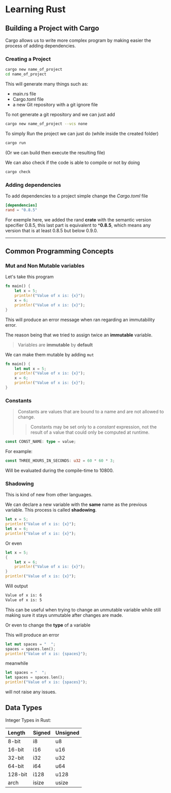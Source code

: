 # Learning Rust

## Building a Project with Cargo
Cargo allows us to write more complex program by making easier the process of adding dependencies.


### Creating a Project

```bash
cargo new name_of_project
cd name_of_project
```

This will generate many things such as:
* main.rs file
* Cargo.toml file
* a new Git repository with a git ignore file

To not generate a git repository and we can just add 

```bash
cargo new name_of_project --vcs none
```
To simply Run the project we can just do (while inside the created folder)
```bash
cargo run
```
(Or we can build then execute the resulting file)


We can also check if the code is able to compile or not by doing
```bash
cargo check
```

### Adding dependencies

To add dependencies to a project simple change the *Cargo.toml* file
```toml
[dependencies]
rand = "0.8.5"
```
For exemple here, we added the rand **crate** with the semantic version specifier 0.8.5, this last part is equivalent to **^0.8.5**, which means any version that is at least 0.8.5 but below 0.9.0. 
___
## Common Programming Concepts

### Mut and Non Mutable variables

Let's take this program
```rust
fn main() {
    let x = 5;
    println!("Value of x is: {x}");
    x = 6;
    println!("Value of x is: {x}");
}
```
This will produce an error message when ran regarding an immutability error.

The reason being that we tried to assign twice an **immutable** variable. 

> Variables are **immutable** by **default**

We can make them mutable by adding `mut`

```rust
fn main() {
    let mut x = 5;
    println!("Value of x is: {x}");
    x = 6;
    println!("Value of x is: {x}");
}
```
### Constants

> Constants are values that are bound to a name and are not allowed to change.
>> Constants may be set only to a *constant* expression, not the result of a value that could only be computed at runtime.

```rust
const CONST_NAME: type = value;
```



For example:

```rust
const THREE_HOURS_IN_SECONDS: u32 = 60 * 60 * 3;
```
Will be evaluated during the compile-time to 10800.


### Shadowing
This is kind of new from other languages.

We can declare a new variable with the **same** name as the previous variable. This process is called **shadowing**.

```rust
let x = 5;
println!("Value of x is: {x}");
let x = 6;
println!("Value of x is: {x}");
```
Or even
```rust
let x = 5;
{
    let x = 6;
    println!("Value of x is: {x}");
}
println!("Value of x is: {x}");
```
Will output
```bash
Value of x is: 6
Value of x is: 5
```

This can be useful when trying to change an unmutable variable while still making sure it stays unmutable after changes are made.

Or even to change the **type** of a variable


This will produce an error
```rust
let mut spaces = "  ";
spaces = spaces.len();
println!("Value of x is: {spaces}");
```

meanwhile
```rust
let spaces = "  ";
let spaces = spaces.len();
println!("Value of x is: {spaces}");
```
will not raise any issues.


## Data Types



Integer Types in Rust:

| Length  | Signed  | Unsigned |
|---------|---------|----------|
| 8-bit   | i8      | u8       |
| 16-bit  | i16     | u16      |
| 32-bit  | i32     | u32      |
| 64-bit  | i64     | u64      |
| 128-bit | i128    | u128     |
| arch    | isize   | usize    |




